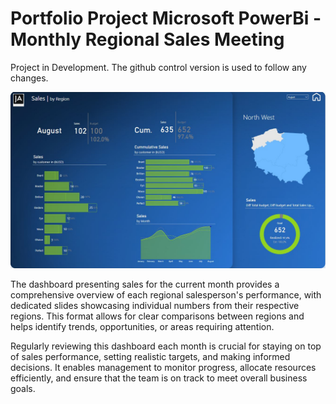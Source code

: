 # Portfolio Project Microsoft PowerBi - Monthly Regional Sales Meeting

Project in Development. The github control version is used to follow any changes.

![alt text](https://github.com/pawelkulakowski/powerbi_portfolio_project_five/blob/master/project_02.JPG?raw=true)


The dashboard presenting sales for the current month provides a comprehensive overview of each regional salesperson's performance, with dedicated slides showcasing individual numbers from their respective regions. This format allows for clear comparisons between regions and helps identify trends, opportunities, or areas requiring attention.

Regularly reviewing this dashboard each month is crucial for staying on top of sales performance, setting realistic targets, and making informed decisions. It enables management to monitor progress, allocate resources efficiently, and ensure that the team is on track to meet overall business goals.